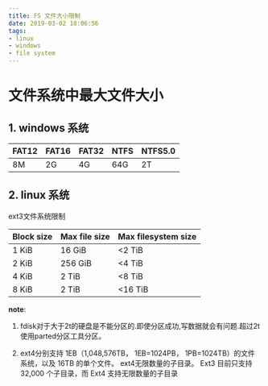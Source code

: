 ```yaml
---
title: FS 文件大小限制
date: 2019-03-02 18:06:56
tags:
- linux
- windows
- file system
---
```

<!-- more -->

# 文件系统中最大文件大小

## 1. windows 系统

|FAT12 | FAT16 | FAT32 | NTFS | NTFS5.0 |
|:---|:---|:---|:---|:---|
| 8M  |   2G  |  4G   |  64G |   2T    |

## 2. linux 系统

ext3文件系统限制

|Block size |  Max file size   | Max filesystem size |
|:---|:---|:---|
|1 KiB      |    16 GiB        |      <2 TiB         |
|2 KiB      |    256 GiB       |      <4 TiB         |
|4 KiB      |    2 TiB         |      <8 TiB         |
|8 KiB      |    2 TiB         |      <16 TiB        |

**note**:
1. fdisk对于大于2t的硬盘是不能分区的.即使分区成功,写数据就会有问题.超过2t使用parted分区工具分区。

2. ext4分别支持 1EB（1,048,576TB， 1EB=1024PB， 1PB=1024TB）的文件系统，以及 16TB 的单个文件。
   ext4无限数量的子目录。 Ext3 目前只支持 32,000 个子目录，而 Ext4 支持无限数量的子目录



